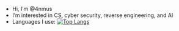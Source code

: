 - Hi, I’m @4nmus
- I’m interested in CS, cyber security, reverse engineering, and AI
- Languages I use:
[![Top Langs](https://github-readme-stats.vercel.app/api/top-langs/?username=4nmus)](https://github.com/anuraghazra/github-readme-stats)

<!---
4nmus/4nmus is a ✨ special ✨ repository because its `README.md` (this file) appears on your GitHub profile.
You can click the Preview link to take a look at your changes.
--->
